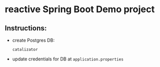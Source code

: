 # reactive Spring Boot Demo project

## Instructions:

- create Postgres DB:

      catalizator  
      
- update credentials for DB at `application.properties`      